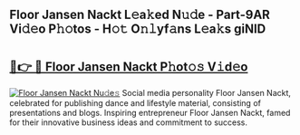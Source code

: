 ## Floor Jansen Nackt L𝚎a𝚔ed N𝚞𝚍e - Part-9AR Vi𝚍𝚎o P𝚑𝚘tos - H𝚘𝚝 O𝚗𝚕yf𝚊ns L𝚎a𝚔s giNlD

# <h2><a href="http://kf5w9v.oniu.top/?m=Floor+Jansen+Nackt">🔗👉 🔴 Floor Jansen Nackt P𝚑ot𝚘𝚜 V𝚒d𝚎o</a></h2>

[![Floor Jansen Nackt Nu𝚍e𝚜](https://i.imgur.com/0qMVB7G.gif)](http://kf5w9v.oniu.top/?m=Floor+Jansen+Nackt)
Social media personality Floor Jansen Nackt, celebrated for publishing dance and lifestyle material, consisting of presentations and blogs. Inspiring entrepreneur Floor Jansen Nackt, famed for their innovative business ideas and commitment to success.  
